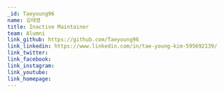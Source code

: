 ```yaml
---
_id: Taeyoung96
name: 김태영
title: Inactive Maintainer
team: Alumni
link_github: https://github.com/Taeyoung96
link_linkedin: https://www.linkedin.com/in/tae-young-kim-595692139/
link_twitter:
link_facebook:
link_instagram:
link_youtube:
link_homepage:
---
```

